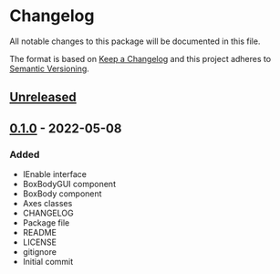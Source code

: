 # Changelog
All notable changes to this package will be documented in this file.

The format is based on [Keep a Changelog](http://keepachangelog.com/en/1.0.0/)
and this project adheres to [Semantic Versioning](http://semver.org/spec/v2.0.0.html).

## [Unreleased]

## [0.1.0] - 2022-05-08
### Added
- IEnable interface
- BoxBodyGUI component
- BoxBody component
- Axes classes
- CHANGELOG
- Package file
- README
- LICENSE
- gitignore
- Initial commit

[Unreleased]: https://github.com/HyagoOliveira/Physics/compare/0.1.0...main
[0.1.0]: https://github.com/HyagoOliveira/Physics/tree/0.1.0/